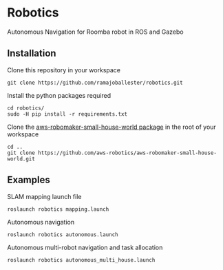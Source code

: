 # Robotics
Autonomous Navigation for Roomba robot in ROS and Gazebo

## Installation

Clone this repository in your workspace

```
git clone https://github.com/ramajoballester/robotics.git
```

Install the python packages required

```
cd robotics/
sudo -H pip install -r requirements.txt
```
Clone the [aws-robomaker-small-house-world package](https://github.com/aws-robotics/aws-robomaker-small-house-world) in the root of your workspace

```
cd ..
git clone https://github.com/aws-robotics/aws-robomaker-small-house-world.git
```


## Examples

SLAM mapping launch file

``` bash
roslaunch robotics mapping.launch
```

Autonomous navigation

```
roslaunch robotics autonomous.launch
```

Autonomous multi-robot navigation and task allocation

```
roslaunch robotics autonomous_multi_house.launch
```
